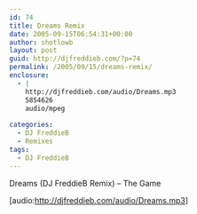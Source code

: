 ```yaml
---
id: 74
title: Dreams Remix
date: 2005-09-15T06:54:31+00:00
author: shotlowb
layout: post
guid: http://djfreddieb.com/?p=74
permalink: /2005/09/15/dreams-remix/
enclosure:
  - |
    http://djfreddieb.com/audio/Dreams.mp3
    5854626
    audio/mpeg
    
categories:
  - DJ FreddieB
  - Remixes
tags:
  - DJ FreddieB
---
```

Dreams (DJ FreddieB Remix) – The Game
  
[audio:http://djfreddieb.com/audio/Dreams.mp3]